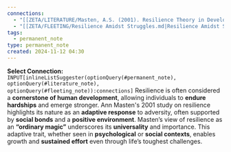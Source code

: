 ```yaml
---
connections:
  - "[[ZETA/LITERATURE/Masten, A.S. (2001). Resilience Theory in Developmental Psychology.md|Masten, A.S. (2001). Resilience Theory in Developmental Psychology]]"
  - "[[ZETA/FLEETING/Resilience Amidst Struggles.md|Resilience Amidst Struggles]]"
tags:
  - permanent_note
type: permanent_note
created: 2024-11-12 04:30
---
```

**Select Connection:** `INPUT[inlineListSuggester(optionQuery(#permanent_note), optionQuery(#literature_note), optionQuery(#fleeting_note)):connections]` 
Resilience is often considered a **cornerstone of human development**, allowing individuals to **endure hardships** and emerge stronger. Ann Masten's 2001 study on resilience highlights its nature as an **adaptive response** to adversity, often supported by **social bonds** and a **positive environment**. Masten’s view of resilience as an **“ordinary magic”** underscores its **universality** and importance. This adaptive trait, whether seen in **psychological** or **social contexts**, enables growth and **sustained effort** even through life’s toughest challenges.
